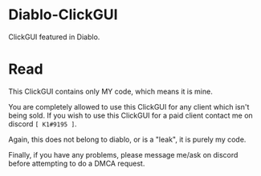 # Diablo-ClickGUI
ClickGUI featured in Diablo.

# Read
This ClickGUI contains only MY code, which means it is mine.

You are completely allowed to use this ClickGUI for any client which isn't being sold.
If you wish to use this ClickGUI for a paid client contact me on discord `[ K1#9195 ]`.

Again, this does not belong to diablo, or is a "leak", it is purely my code.

Finally, if you have any problems, please message me/ask on discord before attempting to do a DMCA request.
